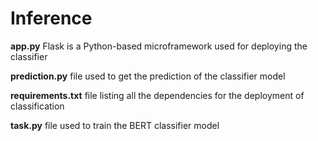 # Inference

**app.py** Flask is a Python-based microframework used for deploying the classifier 

**prediction.py** file used to get the prediction of the classifier model

**requirements.txt** file listing all the dependencies for the deployment of classification

**task.py** file used to train the BERT classifier model
